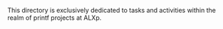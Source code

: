 This directory is exclusively dedicated to tasks and activities within the realm of printf projects at ALXp.
